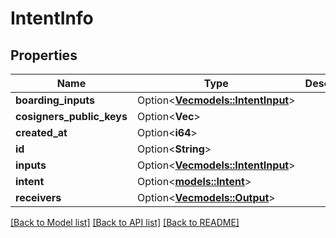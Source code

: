 # IntentInfo

## Properties

| Name                      | Type                                                   | Description | Notes      |
| ------------------------- | ------------------------------------------------------ | ----------- | ---------- |
| **boarding_inputs**       | Option<[**Vec<models::IntentInput>**](IntentInput.md)> |             | [optional] |
| **cosigners_public_keys** | Option<**Vec<String>**>                                |             | [optional] |
| **created_at**            | Option<**i64**>                                        |             | [optional] |
| **id**                    | Option<**String**>                                     |             | [optional] |
| **inputs**                | Option<[**Vec<models::IntentInput>**](IntentInput.md)> |             | [optional] |
| **intent**                | Option<[**models::Intent**](Intent.md)>                |             | [optional] |
| **receivers**             | Option<[**Vec<models::Output>**](Output.md)>           |             | [optional] |

[[Back to Model list]](../README.md#documentation-for-models) [[Back to API list]](../README.md#documentation-for-api-endpoints) [[Back to README]](../README.md)
